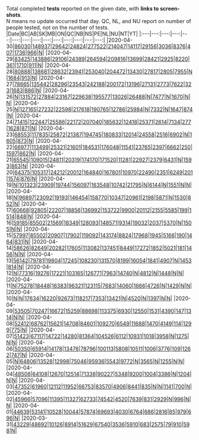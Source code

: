 Total completed **tests** reported on the given date, with **links to screen-shots**.  
N means no update occurred that day.
QC, NL, and NU report on number of people tested, not on the number of tests.
|Date|BC|AB|SK|MB|ON|QC|NB|NS|PE|NL|NU|NT|YT|
|:---|---:|---:|---:|---:|---:|---:|---:|---:|---:|---:|---:|---:|---:|
|2020-04-30|[86030](https://github.com/johanley/covid-19-canada/blob/master/data/screenshots/2020-04-30_21h15mADT/bc.png)|[148937](https://github.com/johanley/covid-19-canada/blob/master/data/screenshots/2020-04-30_21h15mADT/ab.png)|[29642](https://github.com/johanley/covid-19-canada/blob/master/data/screenshots/2020-04-30_21h15mADT/sk.png)|[24824](https://github.com/johanley/covid-19-canada/blob/master/data/screenshots/2020-04-30_21h15mADT/mb.png)|[277522](https://github.com/johanley/covid-19-canada/blob/master/data/screenshots/2020-04-30_21h15mADT/on.png)|[214047](https://github.com/johanley/covid-19-canada/blob/master/data/screenshots/2020-04-30_21h15mADT/qc.png)|[14117](https://github.com/johanley/covid-19-canada/blob/master/data/screenshots/2020-04-30_21h15mADT/nb.png)|[29156](https://github.com/johanley/covid-19-canada/blob/master/data/screenshots/2020-04-30_21h15mADT/ns.png)|[3036](https://github.com/johanley/covid-19-canada/blob/master/data/screenshots/2020-04-30_21h15mADT/pe.png)|[8376](https://github.com/johanley/covid-19-canada/blob/master/data/screenshots/2020-04-30_21h15mADT/nl.png)|[407](https://github.com/johanley/covid-19-canada/blob/master/data/screenshots/2020-04-30_21h15mADT/nu.png)|[1736](https://github.com/johanley/covid-19-canada/blob/master/data/screenshots/2020-04-30_21h15mADT/nt.png)|[966](https://github.com/johanley/covid-19-canada/blob/master/data/screenshots/2020-04-30_21h15mADT/yt.png)|[N](https://github.com/johanley/covid-19-canada/blob/master/data/screenshots/2020-04-30_21h15mADT/ca.png)|
|2020-04-29|[83425](https://github.com/johanley/covid-19-canada/blob/master/data/screenshots/2020-04-29_21h15mADT/bc.png)|[143886](https://github.com/johanley/covid-19-canada/blob/master/data/screenshots/2020-04-29_21h15mADT/ab.png)|[29106](https://github.com/johanley/covid-19-canada/blob/master/data/screenshots/2020-04-29_21h15mADT/sk.png)|[24389](https://github.com/johanley/covid-19-canada/blob/master/data/screenshots/2020-04-29_21h15mADT/mb.png)|[264594](https://github.com/johanley/covid-19-canada/blob/master/data/screenshots/2020-04-29_21h15mADT/on.png)|[209816](https://github.com/johanley/covid-19-canada/blob/master/data/screenshots/2020-04-29_21h15mADT/qc.png)|[13699](https://github.com/johanley/covid-19-canada/blob/master/data/screenshots/2020-04-29_21h15mADT/nb.png)|[28421](https://github.com/johanley/covid-19-canada/blob/master/data/screenshots/2020-04-29_21h15mADT/ns.png)|[2925](https://github.com/johanley/covid-19-canada/blob/master/data/screenshots/2020-04-29_21h15mADT/pe.png)|[8220](https://github.com/johanley/covid-19-canada/blob/master/data/screenshots/2020-04-29_21h15mADT/nl.png)|[361](https://github.com/johanley/covid-19-canada/blob/master/data/screenshots/2020-04-29_21h15mADT/nu.png)|[1710](https://github.com/johanley/covid-19-canada/blob/master/data/screenshots/2020-04-29_21h15mADT/nt.png)|[911](https://github.com/johanley/covid-19-canada/blob/master/data/screenshots/2020-04-29_21h15mADT/yt.png)|[N](https://github.com/johanley/covid-19-canada/blob/master/data/screenshots/2020-04-29_21h15mADT/ca.png)|
|2020-04-28|[80888](https://github.com/johanley/covid-19-canada/blob/master/data/screenshots/2020-04-28_21h15mADT/bc.png)|[138681](https://github.com/johanley/covid-19-canada/blob/master/data/screenshots/2020-04-28_21h15mADT/ab.png)|[28632](https://github.com/johanley/covid-19-canada/blob/master/data/screenshots/2020-04-28_21h15mADT/sk.png)|[23941](https://github.com/johanley/covid-19-canada/blob/master/data/screenshots/2020-04-28_21h15mADT/mb.png)|[253040](https://github.com/johanley/covid-19-canada/blob/master/data/screenshots/2020-04-28_21h15mADT/on.png)|[204472](https://github.com/johanley/covid-19-canada/blob/master/data/screenshots/2020-04-28_21h15mADT/qc.png)|[13430](https://github.com/johanley/covid-19-canada/blob/master/data/screenshots/2020-04-28_21h15mADT/nb.png)|[27817](https://github.com/johanley/covid-19-canada/blob/master/data/screenshots/2020-04-28_21h15mADT/ns.png)|[2805](https://github.com/johanley/covid-19-canada/blob/master/data/screenshots/2020-04-28_21h15mADT/pe.png)|[7955](https://github.com/johanley/covid-19-canada/blob/master/data/screenshots/2020-04-28_21h15mADT/nl.png)|[N](https://github.com/johanley/covid-19-canada/blob/master/data/screenshots/2020-04-28_21h15mADT/nu.png)|[1684](https://github.com/johanley/covid-19-canada/blob/master/data/screenshots/2020-04-28_21h15mADT/nt.png)|[913](https://github.com/johanley/covid-19-canada/blob/master/data/screenshots/2020-04-28_21h15mADT/yt.png)|[N](https://github.com/johanley/covid-19-canada/blob/master/data/screenshots/2020-04-28_21h15mADT/ca.png)|
|2020-04-27|[78665](https://github.com/johanley/covid-19-canada/blob/master/data/screenshots/2020-04-27_21h15mADT/bc.png)|[135442](https://github.com/johanley/covid-19-canada/blob/master/data/screenshots/2020-04-27_21h15mADT/ab.png)|[28296](https://github.com/johanley/covid-19-canada/blob/master/data/screenshots/2020-04-27_21h15mADT/sk.png)|[23543](https://github.com/johanley/covid-19-canada/blob/master/data/screenshots/2020-04-27_21h15mADT/mb.png)|[242188](https://github.com/johanley/covid-19-canada/blob/master/data/screenshots/2020-04-27_21h15mADT/on.png)|[200172](https://github.com/johanley/covid-19-canada/blob/master/data/screenshots/2020-04-27_21h15mADT/qc.png)|[13196](https://github.com/johanley/covid-19-canada/blob/master/data/screenshots/2020-04-27_21h15mADT/nb.png)|[27131](https://github.com/johanley/covid-19-canada/blob/master/data/screenshots/2020-04-27_21h15mADT/ns.png)|[2773](https://github.com/johanley/covid-19-canada/blob/master/data/screenshots/2020-04-27_21h15mADT/pe.png)|[7622](https://github.com/johanley/covid-19-canada/blob/master/data/screenshots/2020-04-27_21h15mADT/nl.png)|[323](https://github.com/johanley/covid-19-canada/blob/master/data/screenshots/2020-04-27_21h15mADT/nu.png)|[1683](https://github.com/johanley/covid-19-canada/blob/master/data/screenshots/2020-04-27_21h15mADT/nt.png)|[886](https://github.com/johanley/covid-19-canada/blob/master/data/screenshots/2020-04-27_21h15mADT/yt.png)|[N](https://github.com/johanley/covid-19-canada/blob/master/data/screenshots/2020-04-27_21h15mADT/ca.png)|
|2020-04-26|[N](https://github.com/johanley/covid-19-canada/blob/master/data/screenshots/2020-04-26_21h00mADT/bc.png)|[131572](https://github.com/johanley/covid-19-canada/blob/master/data/screenshots/2020-04-26_21h00mADT/ab.png)|[27884](https://github.com/johanley/covid-19-canada/blob/master/data/screenshots/2020-04-26_21h00mADT/sk.png)|[23167](https://github.com/johanley/covid-19-canada/blob/master/data/screenshots/2020-04-26_21h00mADT/mb.png)|[229638](https://github.com/johanley/covid-19-canada/blob/master/data/screenshots/2020-04-26_21h00mADT/on.png)|[195577](https://github.com/johanley/covid-19-canada/blob/master/data/screenshots/2020-04-26_21h00mADT/qc.png)|[13026](https://github.com/johanley/covid-19-canada/blob/master/data/screenshots/2020-04-26_21h00mADT/nb.png)|[26488](https://github.com/johanley/covid-19-canada/blob/master/data/screenshots/2020-04-26_21h00mADT/ns.png)|[N](https://github.com/johanley/covid-19-canada/blob/master/data/screenshots/2020-04-26_21h00mADT/pe.png)|[7477](https://github.com/johanley/covid-19-canada/blob/master/data/screenshots/2020-04-26_21h00mADT/nl.png)|[N](https://github.com/johanley/covid-19-canada/blob/master/data/screenshots/2020-04-26_21h00mADT/nu.png)|[1670](https://github.com/johanley/covid-19-canada/blob/master/data/screenshots/2020-04-26_21h00mADT/nt.png)|[N](https://github.com/johanley/covid-19-canada/blob/master/data/screenshots/2020-04-26_21h00mADT/yt.png)|[N](https://github.com/johanley/covid-19-canada/blob/master/data/screenshots/2020-04-26_21h00mADT/ca.png)|
|2020-04-25|[N](https://github.com/johanley/covid-19-canada/blob/master/data/screenshots/2020-04-25_21h30mADT/bc.png)|[127165](https://github.com/johanley/covid-19-canada/blob/master/data/screenshots/2020-04-25_21h30mADT/ab.png)|[27232](https://github.com/johanley/covid-19-canada/blob/master/data/screenshots/2020-04-25_21h30mADT/sk.png)|[22598](https://github.com/johanley/covid-19-canada/blob/master/data/screenshots/2020-04-25_21h30mADT/mb.png)|[217618](https://github.com/johanley/covid-19-canada/blob/master/data/screenshots/2020-04-25_21h30mADT/on.png)|[190765](https://github.com/johanley/covid-19-canada/blob/master/data/screenshots/2020-04-25_21h30mADT/qc.png)|[12786](https://github.com/johanley/covid-19-canada/blob/master/data/screenshots/2020-04-25_21h30mADT/nb.png)|[25984](https://github.com/johanley/covid-19-canada/blob/master/data/screenshots/2020-04-25_21h30mADT/ns.png)|[N](https://github.com/johanley/covid-19-canada/blob/master/data/screenshots/2020-04-25_21h30mADT/pe.png)|[7332](https://github.com/johanley/covid-19-canada/blob/master/data/screenshots/2020-04-25_21h30mADT/nl.png)|[N](https://github.com/johanley/covid-19-canada/blob/master/data/screenshots/2020-04-25_21h30mADT/nu.png)|[1647](https://github.com/johanley/covid-19-canada/blob/master/data/screenshots/2020-04-25_21h30mADT/nt.png)|[874](https://github.com/johanley/covid-19-canada/blob/master/data/screenshots/2020-04-25_21h30mADT/yt.png)|[N](https://github.com/johanley/covid-19-canada/blob/master/data/screenshots/2020-04-25_21h30mADT/ca.png)|
|2020-04-24|[71415](https://github.com/johanley/covid-19-canada/blob/master/data/screenshots/2020-04-24_21h15mADT/bc.png)|[122447](https://github.com/johanley/covid-19-canada/blob/master/data/screenshots/2020-04-24_21h15mADT/ab.png)|[25586](https://github.com/johanley/covid-19-canada/blob/master/data/screenshots/2020-04-24_21h15mADT/sk.png)|[22172](https://github.com/johanley/covid-19-canada/blob/master/data/screenshots/2020-04-24_21h15mADT/mb.png)|[207040](https://github.com/johanley/covid-19-canada/blob/master/data/screenshots/2020-04-24_21h15mADT/on.png)|[185632](https://github.com/johanley/covid-19-canada/blob/master/data/screenshots/2020-04-24_21h15mADT/qc.png)|[12418](https://github.com/johanley/covid-19-canada/blob/master/data/screenshots/2020-04-24_21h15mADT/nb.png)|[25371](https://github.com/johanley/covid-19-canada/blob/master/data/screenshots/2020-04-24_21h15mADT/ns.png)|[2614](https://github.com/johanley/covid-19-canada/blob/master/data/screenshots/2020-04-24_21h15mADT/pe.png)|[7134](https://github.com/johanley/covid-19-canada/blob/master/data/screenshots/2020-04-24_21h15mADT/nl.png)|[277](https://github.com/johanley/covid-19-canada/blob/master/data/screenshots/2020-04-24_21h15mADT/nu.png)|[1628](https://github.com/johanley/covid-19-canada/blob/master/data/screenshots/2020-04-24_21h15mADT/nt.png)|[871](https://github.com/johanley/covid-19-canada/blob/master/data/screenshots/2020-04-24_21h15mADT/yt.png)|[N](https://github.com/johanley/covid-19-canada/blob/master/data/screenshots/2020-04-24_21h15mADT/ca.png)|
|2020-04-23|[68553](https://github.com/johanley/covid-19-canada/blob/master/data/screenshots/2020-04-23_21h30mADT/bc.png)|[117835](https://github.com/johanley/covid-19-canada/blob/master/data/screenshots/2020-04-23_21h30mADT/ab.png)|[25872](https://github.com/johanley/covid-19-canada/blob/master/data/screenshots/2020-04-23_21h30mADT/sk.png)|[21387](https://github.com/johanley/covid-19-canada/blob/master/data/screenshots/2020-04-23_21h30mADT/mb.png)|[194745](https://github.com/johanley/covid-19-canada/blob/master/data/screenshots/2020-04-23_21h30mADT/on.png)|[180833](https://github.com/johanley/covid-19-canada/blob/master/data/screenshots/2020-04-23_21h30mADT/qc.png)|[12014](https://github.com/johanley/covid-19-canada/blob/master/data/screenshots/2020-04-23_21h30mADT/nb.png)|[24558](https://github.com/johanley/covid-19-canada/blob/master/data/screenshots/2020-04-23_21h30mADT/ns.png)|[2516](https://github.com/johanley/covid-19-canada/blob/master/data/screenshots/2020-04-23_21h30mADT/pe.png)|[6902](https://github.com/johanley/covid-19-canada/blob/master/data/screenshots/2020-04-23_21h30mADT/nl.png)|[N](https://github.com/johanley/covid-19-canada/blob/master/data/screenshots/2020-04-23_21h30mADT/nu.png)|[1605](https://github.com/johanley/covid-19-canada/blob/master/data/screenshots/2020-04-23_21h30mADT/nt.png)|[873](https://github.com/johanley/covid-19-canada/blob/master/data/screenshots/2020-04-23_21h30mADT/yt.png)|[N](https://github.com/johanley/covid-19-canada/blob/master/data/screenshots/2020-04-23_21h30mADT/ca.png)|
|2020-04-22|[66977](https://github.com/johanley/covid-19-canada/blob/master/data/screenshots/2020-04-22_21h30mADT/bc.png)|[113499](https://github.com/johanley/covid-19-canada/blob/master/data/screenshots/2020-04-22_21h30mADT/ab.png)|[25321](https://github.com/johanley/covid-19-canada/blob/master/data/screenshots/2020-04-22_21h30mADT/sk.png)|[21601](https://github.com/johanley/covid-19-canada/blob/master/data/screenshots/2020-04-22_21h30mADT/mb.png)|[184531](https://github.com/johanley/covid-19-canada/blob/master/data/screenshots/2020-04-22_21h30mADT/on.png)|[176048](https://github.com/johanley/covid-19-canada/blob/master/data/screenshots/2020-04-22_21h30mADT/qc.png)|[11541](https://github.com/johanley/covid-19-canada/blob/master/data/screenshots/2020-04-22_21h30mADT/nb.png)|[23765](https://github.com/johanley/covid-19-canada/blob/master/data/screenshots/2020-04-22_21h30mADT/ns.png)|[2397](https://github.com/johanley/covid-19-canada/blob/master/data/screenshots/2020-04-22_21h30mADT/pe.png)|[6662](https://github.com/johanley/covid-19-canada/blob/master/data/screenshots/2020-04-22_21h30mADT/nl.png)|[250](https://github.com/johanley/covid-19-canada/blob/master/data/screenshots/2020-04-22_21h30mADT/nu.png)|[1597](https://github.com/johanley/covid-19-canada/blob/master/data/screenshots/2020-04-22_21h30mADT/nt.png)|[862](https://github.com/johanley/covid-19-canada/blob/master/data/screenshots/2020-04-22_21h30mADT/yt.png)|[N](https://github.com/johanley/covid-19-canada/blob/master/data/screenshots/2020-04-22_21h30mADT/ca.png)|
|2020-04-21|[65545](https://github.com/johanley/covid-19-canada/blob/master/data/screenshots/2020-04-21_21h30mADT/bc.png)|[109015](https://github.com/johanley/covid-19-canada/blob/master/data/screenshots/2020-04-21_21h30mADT/ab.png)|[24811](https://github.com/johanley/covid-19-canada/blob/master/data/screenshots/2020-04-21_21h30mADT/sk.png)|[20319](https://github.com/johanley/covid-19-canada/blob/master/data/screenshots/2020-04-21_21h30mADT/mb.png)|[174170](https://github.com/johanley/covid-19-canada/blob/master/data/screenshots/2020-04-21_21h30mADT/on.png)|[171520](https://github.com/johanley/covid-19-canada/blob/master/data/screenshots/2020-04-21_21h30mADT/qc.png)|[11281](https://github.com/johanley/covid-19-canada/blob/master/data/screenshots/2020-04-21_21h30mADT/nb.png)|[22927](https://github.com/johanley/covid-19-canada/blob/master/data/screenshots/2020-04-21_21h30mADT/ns.png)|[2379](https://github.com/johanley/covid-19-canada/blob/master/data/screenshots/2020-04-21_21h30mADT/pe.png)|[6431](https://github.com/johanley/covid-19-canada/blob/master/data/screenshots/2020-04-21_21h30mADT/nl.png)|[N](https://github.com/johanley/covid-19-canada/blob/master/data/screenshots/2020-04-21_21h30mADT/nu.png)|[1593](https://github.com/johanley/covid-19-canada/blob/master/data/screenshots/2020-04-21_21h30mADT/nt.png)|[863](https://github.com/johanley/covid-19-canada/blob/master/data/screenshots/2020-04-21_21h30mADT/yt.png)|[N](https://github.com/johanley/covid-19-canada/blob/master/data/screenshots/2020-04-21_21h30mADT/ca.png)|
|2020-04-20|[64375](https://github.com/johanley/covid-19-canada/blob/master/data/screenshots/2020-04-20_21h15mADT/bc.png)|[105317](https://github.com/johanley/covid-19-canada/blob/master/data/screenshots/2020-04-20_21h15mADT/ab.png)|[24212](https://github.com/johanley/covid-19-canada/blob/master/data/screenshots/2020-04-20_21h15mADT/sk.png)|[20012](https://github.com/johanley/covid-19-canada/blob/master/data/screenshots/2020-04-20_21h15mADT/mb.png)|[164840](https://github.com/johanley/covid-19-canada/blob/master/data/screenshots/2020-04-20_21h15mADT/on.png)|[167801](https://github.com/johanley/covid-19-canada/blob/master/data/screenshots/2020-04-20_21h15mADT/qc.png)|[10970](https://github.com/johanley/covid-19-canada/blob/master/data/screenshots/2020-04-20_21h15mADT/nb.png)|[22490](https://github.com/johanley/covid-19-canada/blob/master/data/screenshots/2020-04-20_21h15mADT/ns.png)|[2351](https://github.com/johanley/covid-19-canada/blob/master/data/screenshots/2020-04-20_21h15mADT/pe.png)|[6249](https://github.com/johanley/covid-19-canada/blob/master/data/screenshots/2020-04-20_21h15mADT/nl.png)|[201](https://github.com/johanley/covid-19-canada/blob/master/data/screenshots/2020-04-20_21h15mADT/nu.png)|[1574](https://github.com/johanley/covid-19-canada/blob/master/data/screenshots/2020-04-20_21h15mADT/nt.png)|[876](https://github.com/johanley/covid-19-canada/blob/master/data/screenshots/2020-04-20_21h15mADT/yt.png)|[N](https://github.com/johanley/covid-19-canada/blob/master/data/screenshots/2020-04-20_21h15mADT/ca.png)|
|2020-04-19|[N](https://github.com/johanley/covid-19-canada/blob/master/data/screenshots/2020-04-19_19h30mADT/bc.png)|[101323](https://github.com/johanley/covid-19-canada/blob/master/data/screenshots/2020-04-19_19h30mADT/ab.png)|[23909](https://github.com/johanley/covid-19-canada/blob/master/data/screenshots/2020-04-19_19h30mADT/sk.png)|[19744](https://github.com/johanley/covid-19-canada/blob/master/data/screenshots/2020-04-19_19h30mADT/mb.png)|[156097](https://github.com/johanley/covid-19-canada/blob/master/data/screenshots/2020-04-19_19h30mADT/on.png)|[163548](https://github.com/johanley/covid-19-canada/blob/master/data/screenshots/2020-04-19_19h30mADT/qc.png)|[10742](https://github.com/johanley/covid-19-canada/blob/master/data/screenshots/2020-04-19_19h30mADT/nb.png)|[21795](https://github.com/johanley/covid-19-canada/blob/master/data/screenshots/2020-04-19_19h30mADT/ns.png)|[N](https://github.com/johanley/covid-19-canada/blob/master/data/screenshots/2020-04-19_19h30mADT/pe.png)|[6144](https://github.com/johanley/covid-19-canada/blob/master/data/screenshots/2020-04-19_19h30mADT/nl.png)|[N](https://github.com/johanley/covid-19-canada/blob/master/data/screenshots/2020-04-19_19h30mADT/nu.png)|[1551](https://github.com/johanley/covid-19-canada/blob/master/data/screenshots/2020-04-19_19h30mADT/nt.png)|[N](https://github.com/johanley/covid-19-canada/blob/master/data/screenshots/2020-04-19_19h30mADT/yt.png)|[N](https://github.com/johanley/covid-19-canada/blob/master/data/screenshots/2020-04-19_19h30mADT/ca.png)|
|2020-04-18|[N](https://github.com/johanley/covid-19-canada/blob/master/data/screenshots/2020-04-18_21h30mADT/bc.png)|[96897](https://github.com/johanley/covid-19-canada/blob/master/data/screenshots/2020-04-18_21h30mADT/ab.png)|[23092](https://github.com/johanley/covid-19-canada/blob/master/data/screenshots/2020-04-18_21h30mADT/sk.png)|[19193](https://github.com/johanley/covid-19-canada/blob/master/data/screenshots/2020-04-18_21h30mADT/mb.png)|[146454](https://github.com/johanley/covid-19-canada/blob/master/data/screenshots/2020-04-18_21h30mADT/on.png)|[158770](https://github.com/johanley/covid-19-canada/blob/master/data/screenshots/2020-04-18_21h30mADT/qc.png)|[10347](https://github.com/johanley/covid-19-canada/blob/master/data/screenshots/2020-04-18_21h30mADT/nb.png)|[20961](https://github.com/johanley/covid-19-canada/blob/master/data/screenshots/2020-04-18_21h30mADT/ns.png)|[2198](https://github.com/johanley/covid-19-canada/blob/master/data/screenshots/2020-04-18_21h30mADT/pe.png)|[5871](https://github.com/johanley/covid-19-canada/blob/master/data/screenshots/2020-04-18_21h30mADT/nl.png)|[N](https://github.com/johanley/covid-19-canada/blob/master/data/screenshots/2020-04-18_21h30mADT/nu.png)|[1530](https://github.com/johanley/covid-19-canada/blob/master/data/screenshots/2020-04-18_21h30mADT/nt.png)|[852](https://github.com/johanley/covid-19-canada/blob/master/data/screenshots/2020-04-18_21h30mADT/yt.png)|[N](https://github.com/johanley/covid-19-canada/blob/master/data/screenshots/2020-04-18_21h30mADT/ca.png)|
|2020-04-17|[60668](https://github.com/johanley/covid-19-canada/blob/master/data/screenshots/2020-04-17_21h00mADT/bc.png)|[92805](https://github.com/johanley/covid-19-canada/blob/master/data/screenshots/2020-04-17_21h00mADT/ab.png)|[22207](https://github.com/johanley/covid-19-canada/blob/master/data/screenshots/2020-04-17_21h00mADT/sk.png)|[18856](https://github.com/johanley/covid-19-canada/blob/master/data/screenshots/2020-04-17_21h00mADT/mb.png)|[136992](https://github.com/johanley/covid-19-canada/blob/master/data/screenshots/2020-04-17_21h00mADT/on.png)|[153722](https://github.com/johanley/covid-19-canada/blob/master/data/screenshots/2020-04-17_21h00mADT/qc.png)|[9900](https://github.com/johanley/covid-19-canada/blob/master/data/screenshots/2020-04-17_21h00mADT/nb.png)|[20112](https://github.com/johanley/covid-19-canada/blob/master/data/screenshots/2020-04-17_21h00mADT/ns.png)|[2155](https://github.com/johanley/covid-19-canada/blob/master/data/screenshots/2020-04-17_21h00mADT/pe.png)|[5585](https://github.com/johanley/covid-19-canada/blob/master/data/screenshots/2020-04-17_21h00mADT/nl.png)|[199](https://github.com/johanley/covid-19-canada/blob/master/data/screenshots/2020-04-17_21h00mADT/nu.png)|[1514](https://github.com/johanley/covid-19-canada/blob/master/data/screenshots/2020-04-17_21h00mADT/nt.png)|[848](https://github.com/johanley/covid-19-canada/blob/master/data/screenshots/2020-04-17_21h00mADT/yt.png)|[N](https://github.com/johanley/covid-19-canada/blob/master/data/screenshots/2020-04-17_21h00mADT/ca.png)|
|2020-04-16|[59185](https://github.com/johanley/covid-19-canada/blob/master/data/screenshots/2020-04-16_21h00mADT/bc.png)|[85502](https://github.com/johanley/covid-19-canada/blob/master/data/screenshots/2020-04-16_21h00mADT/ab.png)|[21569](https://github.com/johanley/covid-19-canada/blob/master/data/screenshots/2020-04-16_21h00mADT/sk.png)|[18349](https://github.com/johanley/covid-19-canada/blob/master/data/screenshots/2020-04-16_21h00mADT/mb.png)|[128093](https://github.com/johanley/covid-19-canada/blob/master/data/screenshots/2020-04-16_21h00mADT/on.png)|[148571](https://github.com/johanley/covid-19-canada/blob/master/data/screenshots/2020-04-16_21h00mADT/qc.png)|[9314](https://github.com/johanley/covid-19-canada/blob/master/data/screenshots/2020-04-16_21h00mADT/nb.png)|[19032](https://github.com/johanley/covid-19-canada/blob/master/data/screenshots/2020-04-16_21h00mADT/ns.png)|[2037](https://github.com/johanley/covid-19-canada/blob/master/data/screenshots/2020-04-16_21h00mADT/pe.png)|[5370](https://github.com/johanley/covid-19-canada/blob/master/data/screenshots/2020-04-16_21h00mADT/nl.png)|[N](https://github.com/johanley/covid-19-canada/blob/master/data/screenshots/2020-04-16_21h00mADT/nu.png)|[1505](https://github.com/johanley/covid-19-canada/blob/master/data/screenshots/2020-04-16_21h00mADT/nt.png)|[N](https://github.com/johanley/covid-19-canada/blob/master/data/screenshots/2020-04-16_21h00mADT/yt.png)|[N](https://github.com/johanley/covid-19-canada/blob/master/data/screenshots/2020-04-16_21h00mADT/ca.png)|
|2020-04-15|[57997](https://github.com/johanley/covid-19-canada/blob/master/data/screenshots/2020-04-15_21h00mADT/bc.png)|[85502](https://github.com/johanley/covid-19-canada/blob/master/data/screenshots/2020-04-15_21h00mADT/ab.png)|[20907](https://github.com/johanley/covid-19-canada/blob/master/data/screenshots/2020-04-15_21h00mADT/sk.png)|[17902](https://github.com/johanley/covid-19-canada/blob/master/data/screenshots/2020-04-15_21h00mADT/mb.png)|[119092](https://github.com/johanley/covid-19-canada/blob/master/data/screenshots/2020-04-15_21h00mADT/on.png)|[143174](https://github.com/johanley/covid-19-canada/blob/master/data/screenshots/2020-04-15_21h00mADT/qc.png)|[8824](https://github.com/johanley/covid-19-canada/blob/master/data/screenshots/2020-04-15_21h00mADT/nb.png)|[17968](https://github.com/johanley/covid-19-canada/blob/master/data/screenshots/2020-04-15_21h00mADT/ns.png)|[1945](https://github.com/johanley/covid-19-canada/blob/master/data/screenshots/2020-04-15_21h00mADT/pe.png)|[5166](https://github.com/johanley/covid-19-canada/blob/master/data/screenshots/2020-04-15_21h00mADT/nl.png)|[190](https://github.com/johanley/covid-19-canada/blob/master/data/screenshots/2020-04-15_21h00mADT/nu.png)|[1464](https://github.com/johanley/covid-19-canada/blob/master/data/screenshots/2020-04-15_21h00mADT/nt.png)|[831](https://github.com/johanley/covid-19-canada/blob/master/data/screenshots/2020-04-15_21h00mADT/yt.png)|[N](https://github.com/johanley/covid-19-canada/blob/master/data/screenshots/2020-04-15_21h00mADT/ca.png)|
|2020-04-14|[58626](https://github.com/johanley/covid-19-canada/blob/master/data/screenshots/2020-04-14_21h00mADT/bc.png)|[82649](https://github.com/johanley/covid-19-canada/blob/master/data/screenshots/2020-04-14_21h00mADT/ab.png)|[20282](https://github.com/johanley/covid-19-canada/blob/master/data/screenshots/2020-04-14_21h00mADT/sk.png)|[17605](https://github.com/johanley/covid-19-canada/blob/master/data/screenshots/2020-04-14_21h00mADT/mb.png)|[113082](https://github.com/johanley/covid-19-canada/blob/master/data/screenshots/2020-04-14_21h00mADT/on.png)|[137451](https://github.com/johanley/covid-19-canada/blob/master/data/screenshots/2020-04-14_21h00mADT/qc.png)|[8449](https://github.com/johanley/covid-19-canada/blob/master/data/screenshots/2020-04-14_21h00mADT/nb.png)|[17272](https://github.com/johanley/covid-19-canada/blob/master/data/screenshots/2020-04-14_21h00mADT/ns.png)|[1852](https://github.com/johanley/covid-19-canada/blob/master/data/screenshots/2020-04-14_21h00mADT/pe.png)|[5021](https://github.com/johanley/covid-19-canada/blob/master/data/screenshots/2020-04-14_21h00mADT/nl.png)|[181](https://github.com/johanley/covid-19-canada/blob/master/data/screenshots/2020-04-14_21h00mADT/nu.png)|[1456](https://github.com/johanley/covid-19-canada/blob/master/data/screenshots/2020-04-14_21h00mADT/nt.png)|[N](https://github.com/johanley/covid-19-canada/blob/master/data/screenshots/2020-04-14_21h00mADT/yt.png)|[N](https://github.com/johanley/covid-19-canada/blob/master/data/screenshots/2020-04-14_21h00mADT/ca.png)|
|2020-04-13|[56142](https://github.com/johanley/covid-19-canada/blob/master/data/screenshots/2020-04-13_21h00mADT/bc.png)|[79781](https://github.com/johanley/covid-19-canada/blob/master/data/screenshots/2020-04-13_21h00mADT/ab.png)|[19804](https://github.com/johanley/covid-19-canada/blob/master/data/screenshots/2020-04-13_21h00mADT/sk.png)|[17245](https://github.com/johanley/covid-19-canada/blob/master/data/screenshots/2020-04-13_21h00mADT/mb.png)|[108230](https://github.com/johanley/covid-19-canada/blob/master/data/screenshots/2020-04-13_21h00mADT/on.png)|[131570](https://github.com/johanley/covid-19-canada/blob/master/data/screenshots/2020-04-13_21h00mADT/qc.png)|[8199](https://github.com/johanley/covid-19-canada/blob/master/data/screenshots/2020-04-13_21h00mADT/nb.png)|[16054](https://github.com/johanley/covid-19-canada/blob/master/data/screenshots/2020-04-13_21h00mADT/ns.png)|[1841](https://github.com/johanley/covid-19-canada/blob/master/data/screenshots/2020-04-13_21h00mADT/pe.png)|[4907](https://github.com/johanley/covid-19-canada/blob/master/data/screenshots/2020-04-13_21h00mADT/nl.png)|[N](https://github.com/johanley/covid-19-canada/blob/master/data/screenshots/2020-04-13_21h00mADT/nu.png)|[1453](https://github.com/johanley/covid-19-canada/blob/master/data/screenshots/2020-04-13_21h00mADT/nt.png)|[814](https://github.com/johanley/covid-19-canada/blob/master/data/screenshots/2020-04-13_21h00mADT/yt.png)|[N](https://github.com/johanley/covid-19-canada/blob/master/data/screenshots/2020-04-13_21h00mADT/ca.png)|
|2020-04-12|[N](https://github.com/johanley/covid-19-canada/blob/master/data/screenshots/2020-04-12_21h30mADT/bc.png)|[77316](https://github.com/johanley/covid-19-canada/blob/master/data/screenshots/2020-04-12_21h30mADT/ab.png)|[19276](https://github.com/johanley/covid-19-canada/blob/master/data/screenshots/2020-04-12_21h30mADT/sk.png)|[17221](https://github.com/johanley/covid-19-canada/blob/master/data/screenshots/2020-04-12_21h30mADT/mb.png)|[103165](https://github.com/johanley/covid-19-canada/blob/master/data/screenshots/2020-04-12_21h30mADT/on.png)|[126771](https://github.com/johanley/covid-19-canada/blob/master/data/screenshots/2020-04-12_21h30mADT/qc.png)|[7963](https://github.com/johanley/covid-19-canada/blob/master/data/screenshots/2020-04-12_21h30mADT/nb.png)|[14740](https://github.com/johanley/covid-19-canada/blob/master/data/screenshots/2020-04-12_21h30mADT/ns.png)|[N](https://github.com/johanley/covid-19-canada/blob/master/data/screenshots/2020-04-12_21h30mADT/pe.png)|[4812](https://github.com/johanley/covid-19-canada/blob/master/data/screenshots/2020-04-12_21h30mADT/nl.png)|[N](https://github.com/johanley/covid-19-canada/blob/master/data/screenshots/2020-04-12_21h30mADT/nu.png)|[1448](https://github.com/johanley/covid-19-canada/blob/master/data/screenshots/2020-04-12_21h30mADT/nt.png)|[N](https://github.com/johanley/covid-19-canada/blob/master/data/screenshots/2020-04-12_21h30mADT/yt.png)|[N](https://github.com/johanley/covid-19-canada/blob/master/data/screenshots/2020-04-12_21h30mADT/ca.png)|
|2020-04-11|[N](https://github.com/johanley/covid-19-canada/blob/master/data/screenshots/2020-04-11_21h00mADT/bc.png)|[75278](https://github.com/johanley/covid-19-canada/blob/master/data/screenshots/2020-04-11_21h00mADT/ab.png)|[18448](https://github.com/johanley/covid-19-canada/blob/master/data/screenshots/2020-04-11_21h00mADT/sk.png)|[16383](https://github.com/johanley/covid-19-canada/blob/master/data/screenshots/2020-04-11_21h00mADT/mb.png)|[96321](https://github.com/johanley/covid-19-canada/blob/master/data/screenshots/2020-04-11_21h00mADT/on.png)|[123115](https://github.com/johanley/covid-19-canada/blob/master/data/screenshots/2020-04-11_21h00mADT/qc.png)|[7683](https://github.com/johanley/covid-19-canada/blob/master/data/screenshots/2020-04-11_21h00mADT/nb.png)|[14060](https://github.com/johanley/covid-19-canada/blob/master/data/screenshots/2020-04-11_21h00mADT/ns.png)|[1666](https://github.com/johanley/covid-19-canada/blob/master/data/screenshots/2020-04-11_21h00mADT/pe.png)|[4726](https://github.com/johanley/covid-19-canada/blob/master/data/screenshots/2020-04-11_21h00mADT/nl.png)|[N](https://github.com/johanley/covid-19-canada/blob/master/data/screenshots/2020-04-11_21h00mADT/nu.png)|[1429](https://github.com/johanley/covid-19-canada/blob/master/data/screenshots/2020-04-11_21h00mADT/nt.png)|[N](https://github.com/johanley/covid-19-canada/blob/master/data/screenshots/2020-04-11_21h00mADT/yt.png)|[N](https://github.com/johanley/covid-19-canada/blob/master/data/screenshots/2020-04-11_21h00mADT/ca.png)|
|2020-04-10|[N](https://github.com/johanley/covid-19-canada/blob/master/data/screenshots/2020-04-10_21h30mADT/bc.png)|[N](https://github.com/johanley/covid-19-canada/blob/master/data/screenshots/2020-04-10_21h30mADT/ab.png)|[17634](https://github.com/johanley/covid-19-canada/blob/master/data/screenshots/2020-04-10_21h30mADT/sk.png)|[16220](https://github.com/johanley/covid-19-canada/blob/master/data/screenshots/2020-04-10_21h30mADT/mb.png)|[92673](https://github.com/johanley/covid-19-canada/blob/master/data/screenshots/2020-04-10_21h30mADT/on.png)|[118217](https://github.com/johanley/covid-19-canada/blob/master/data/screenshots/2020-04-10_21h30mADT/qc.png)|[7353](https://github.com/johanley/covid-19-canada/blob/master/data/screenshots/2020-04-10_21h30mADT/nb.png)|[13421](https://github.com/johanley/covid-19-canada/blob/master/data/screenshots/2020-04-10_21h30mADT/ns.png)|[N](https://github.com/johanley/covid-19-canada/blob/master/data/screenshots/2020-04-10_21h30mADT/pe.png)|[4520](https://github.com/johanley/covid-19-canada/blob/master/data/screenshots/2020-04-10_21h30mADT/nl.png)|[N](https://github.com/johanley/covid-19-canada/blob/master/data/screenshots/2020-04-10_21h30mADT/nu.png)|[1397](https://github.com/johanley/covid-19-canada/blob/master/data/screenshots/2020-04-10_21h30mADT/nt.png)|[N](https://github.com/johanley/covid-19-canada/blob/master/data/screenshots/2020-04-10_21h30mADT/yt.png)|[N](https://github.com/johanley/covid-19-canada/blob/master/data/screenshots/2020-04-10_21h30mADT/ca.png)|
|2020-04-09|[53505](https://github.com/johanley/covid-19-canada/blob/master/data/screenshots/2020-04-09_22h00mADT/bc.png)|[70247](https://github.com/johanley/covid-19-canada/blob/master/data/screenshots/2020-04-09_22h00mADT/ab.png)|[16672](https://github.com/johanley/covid-19-canada/blob/master/data/screenshots/2020-04-09_22h00mADT/sk.png)|[15259](https://github.com/johanley/covid-19-canada/blob/master/data/screenshots/2020-04-09_22h00mADT/mb.png)|[88698](https://github.com/johanley/covid-19-canada/blob/master/data/screenshots/2020-04-09_22h00mADT/on.png)|[113375](https://github.com/johanley/covid-19-canada/blob/master/data/screenshots/2020-04-09_22h00mADT/qc.png)|[6930](https://github.com/johanley/covid-19-canada/blob/master/data/screenshots/2020-04-09_22h00mADT/nb.png)|[12550](https://github.com/johanley/covid-19-canada/blob/master/data/screenshots/2020-04-09_22h00mADT/ns.png)|[1531](https://github.com/johanley/covid-19-canada/blob/master/data/screenshots/2020-04-09_22h00mADT/pe.png)|[4390](https://github.com/johanley/covid-19-canada/blob/master/data/screenshots/2020-04-09_22h00mADT/nl.png)|[147](https://github.com/johanley/covid-19-canada/blob/master/data/screenshots/2020-04-09_22h00mADT/nu.png)|[1314](https://github.com/johanley/covid-19-canada/blob/master/data/screenshots/2020-04-09_22h00mADT/nt.png)|[N](https://github.com/johanley/covid-19-canada/blob/master/data/screenshots/2020-04-09_22h00mADT/yt.png)|[N](https://github.com/johanley/covid-19-canada/blob/master/data/screenshots/2020-04-09_22h00mADT/ca.png)|
|2020-04-08|[52412](https://github.com/johanley/covid-19-canada/blob/master/data/screenshots/2020-04-08_21h30mADT/bc.png)|[68762](https://github.com/johanley/covid-19-canada/blob/master/data/screenshots/2020-04-08_21h30mADT/ab.png)|[15621](https://github.com/johanley/covid-19-canada/blob/master/data/screenshots/2020-04-08_21h30mADT/sk.png)|[14708](https://github.com/johanley/covid-19-canada/blob/master/data/screenshots/2020-04-08_21h30mADT/mb.png)|[84601](https://github.com/johanley/covid-19-canada/blob/master/data/screenshots/2020-04-08_21h30mADT/on.png)|[109270](https://github.com/johanley/covid-19-canada/blob/master/data/screenshots/2020-04-08_21h30mADT/qc.png)|[6549](https://github.com/johanley/covid-19-canada/blob/master/data/screenshots/2020-04-08_21h30mADT/nb.png)|[11688](https://github.com/johanley/covid-19-canada/blob/master/data/screenshots/2020-04-08_21h30mADT/ns.png)|[1470](https://github.com/johanley/covid-19-canada/blob/master/data/screenshots/2020-04-08_21h30mADT/pe.png)|[4149](https://github.com/johanley/covid-19-canada/blob/master/data/screenshots/2020-04-08_21h30mADT/nl.png)|[114](https://github.com/johanley/covid-19-canada/blob/master/data/screenshots/2020-04-08_21h30mADT/nu.png)|[1299](https://github.com/johanley/covid-19-canada/blob/master/data/screenshots/2020-04-08_21h30mADT/nt.png)|[775](https://github.com/johanley/covid-19-canada/blob/master/data/screenshots/2020-04-08_21h30mADT/yt.png)|[N](https://github.com/johanley/covid-19-canada/blob/master/data/screenshots/2020-04-08_21h30mADT/ca.png)|
|2020-04-07|[51423](https://github.com/johanley/covid-19-canada/blob/master/data/screenshots/2020-04-07_21h45mADT/bc.png)|[67117](https://github.com/johanley/covid-19-canada/blob/master/data/screenshots/2020-04-07_21h45mADT/ab.png)|[14722](https://github.com/johanley/covid-19-canada/blob/master/data/screenshots/2020-04-07_21h45mADT/sk.png)|[14280](https://github.com/johanley/covid-19-canada/blob/master/data/screenshots/2020-04-07_21h45mADT/mb.png)|[81364](https://github.com/johanley/covid-19-canada/blob/master/data/screenshots/2020-04-07_21h45mADT/on.png)|[104526](https://github.com/johanley/covid-19-canada/blob/master/data/screenshots/2020-04-07_21h45mADT/qc.png)|[6112](https://github.com/johanley/covid-19-canada/blob/master/data/screenshots/2020-04-07_21h45mADT/nb.png)|[10931](https://github.com/johanley/covid-19-canada/blob/master/data/screenshots/2020-04-07_21h45mADT/ns.png)|[1018](https://github.com/johanley/covid-19-canada/blob/master/data/screenshots/2020-04-07_21h45mADT/pe.png)|[3958](https://github.com/johanley/covid-19-canada/blob/master/data/screenshots/2020-04-07_21h45mADT/nl.png)|[N](https://github.com/johanley/covid-19-canada/blob/master/data/screenshots/2020-04-07_21h45mADT/nu.png)|[1275](https://github.com/johanley/covid-19-canada/blob/master/data/screenshots/2020-04-07_21h45mADT/nt.png)|[N](https://github.com/johanley/covid-19-canada/blob/master/data/screenshots/2020-04-07_21h45mADT/yt.png)|[N](https://github.com/johanley/covid-19-canada/blob/master/data/screenshots/2020-04-07_21h45mADT/ca.png)|
|2020-04-06|[50350](https://github.com/johanley/covid-19-canada/blob/master/data/screenshots/2020-04-06_21h45mADT/bc.png)|[65914](https://github.com/johanley/covid-19-canada/blob/master/data/screenshots/2020-04-06_21h45mADT/ab.png)|[14178](https://github.com/johanley/covid-19-canada/blob/master/data/screenshots/2020-04-06_21h45mADT/sk.png)|[13476](https://github.com/johanley/covid-19-canada/blob/master/data/screenshots/2020-04-06_21h45mADT/mb.png)|[78796](https://github.com/johanley/covid-19-canada/blob/master/data/screenshots/2020-04-06_21h45mADT/on.png)|[100113](https://github.com/johanley/covid-19-canada/blob/master/data/screenshots/2020-04-06_21h45mADT/qc.png)|[5808](https://github.com/johanley/covid-19-canada/blob/master/data/screenshots/2020-04-06_21h45mADT/nb.png)|[10511](https://github.com/johanley/covid-19-canada/blob/master/data/screenshots/2020-04-06_21h45mADT/ns.png)|[1006](https://github.com/johanley/covid-19-canada/blob/master/data/screenshots/2020-04-06_21h45mADT/pe.png)|[3776](https://github.com/johanley/covid-19-canada/blob/master/data/screenshots/2020-04-06_21h45mADT/nl.png)|[109](https://github.com/johanley/covid-19-canada/blob/master/data/screenshots/2020-04-06_21h45mADT/nu.png)|[1262](https://github.com/johanley/covid-19-canada/blob/master/data/screenshots/2020-04-06_21h45mADT/nt.png)|[747](https://github.com/johanley/covid-19-canada/blob/master/data/screenshots/2020-04-06_21h45mADT/yt.png)|[N](https://github.com/johanley/covid-19-canada/blob/master/data/screenshots/2020-04-06_21h45mADT/ca.png)|
|2020-04-05|[N](https://github.com/johanley/covid-19-canada/blob/master/data/screenshots/2020-04-05_21h30mADT/bc.png)|[64806](https://github.com/johanley/covid-19-canada/blob/master/data/screenshots/2020-04-05_21h30mADT/ab.png)|[13528](https://github.com/johanley/covid-19-canada/blob/master/data/screenshots/2020-04-05_21h30mADT/sk.png)|[12998](https://github.com/johanley/covid-19-canada/blob/master/data/screenshots/2020-04-05_21h30mADT/mb.png)|[75046](https://github.com/johanley/covid-19-canada/blob/master/data/screenshots/2020-04-05_21h30mADT/on.png)|[95936](https://github.com/johanley/covid-19-canada/blob/master/data/screenshots/2020-04-05_21h30mADT/qc.png)|[5543](https://github.com/johanley/covid-19-canada/blob/master/data/screenshots/2020-04-05_21h30mADT/nb.png)|[9772](https://github.com/johanley/covid-19-canada/blob/master/data/screenshots/2020-04-05_21h30mADT/ns.png)|[N](https://github.com/johanley/covid-19-canada/blob/master/data/screenshots/2020-04-05_21h30mADT/pe.png)|[3565](https://github.com/johanley/covid-19-canada/blob/master/data/screenshots/2020-04-05_21h30mADT/nl.png)|[N](https://github.com/johanley/covid-19-canada/blob/master/data/screenshots/2020-04-05_21h30mADT/nu.png)|[1255](https://github.com/johanley/covid-19-canada/blob/master/data/screenshots/2020-04-05_21h30mADT/nt.png)|[N](https://github.com/johanley/covid-19-canada/blob/master/data/screenshots/2020-04-05_21h30mADT/yt.png)|[N](https://github.com/johanley/covid-19-canada/blob/master/data/screenshots/2020-04-05_21h30mADT/ca.png)|
|2020-04-04|[48508](https://github.com/johanley/covid-19-canada/blob/master/data/screenshots/2020-04-04_21h00mADT/bc.png)|[64108](https://github.com/johanley/covid-19-canada/blob/master/data/screenshots/2020-04-04_21h00mADT/ab.png)|[12670](https://github.com/johanley/covid-19-canada/blob/master/data/screenshots/2020-04-04_21h00mADT/sk.png)|[12514](https://github.com/johanley/covid-19-canada/blob/master/data/screenshots/2020-04-04_21h00mADT/mb.png)|[71338](https://github.com/johanley/covid-19-canada/blob/master/data/screenshots/2020-04-04_21h00mADT/on.png)|[90227](https://github.com/johanley/covid-19-canada/blob/master/data/screenshots/2020-04-04_21h00mADT/qc.png)|[5348](https://github.com/johanley/covid-19-canada/blob/master/data/screenshots/2020-04-04_21h00mADT/nb.png)|[9200](https://github.com/johanley/covid-19-canada/blob/master/data/screenshots/2020-04-04_21h00mADT/ns.png)|[1004](https://github.com/johanley/covid-19-canada/blob/master/data/screenshots/2020-04-04_21h00mADT/pe.png)|[3386](https://github.com/johanley/covid-19-canada/blob/master/data/screenshots/2020-04-04_21h00mADT/nl.png)|[N](https://github.com/johanley/covid-19-canada/blob/master/data/screenshots/2020-04-04_21h00mADT/nu.png)|[1204](https://github.com/johanley/covid-19-canada/blob/master/data/screenshots/2020-04-04_21h00mADT/nt.png)|[N](https://github.com/johanley/covid-19-canada/blob/master/data/screenshots/2020-04-04_21h00mADT/yt.png)|[N](https://github.com/johanley/covid-19-canada/blob/master/data/screenshots/2020-04-04_21h00mADT/ca.png)|
|2020-04-03|[47352](https://github.com/johanley/covid-19-canada/blob/master/data/screenshots/2020-04-03_21h30mADT/bc.png)|[61960](https://github.com/johanley/covid-19-canada/blob/master/data/screenshots/2020-04-03_21h30mADT/ab.png)|[12112](https://github.com/johanley/covid-19-canada/blob/master/data/screenshots/2020-04-03_21h30mADT/sk.png)|[11952](https://github.com/johanley/covid-19-canada/blob/master/data/screenshots/2020-04-03_21h30mADT/mb.png)|[66753](https://github.com/johanley/covid-19-canada/blob/master/data/screenshots/2020-04-03_21h30mADT/on.png)|[83570](https://github.com/johanley/covid-19-canada/blob/master/data/screenshots/2020-04-03_21h30mADT/qc.png)|[4906](https://github.com/johanley/covid-19-canada/blob/master/data/screenshots/2020-04-03_21h30mADT/nb.png)|[8441](https://github.com/johanley/covid-19-canada/blob/master/data/screenshots/2020-04-03_21h30mADT/ns.png)|[835](https://github.com/johanley/covid-19-canada/blob/master/data/screenshots/2020-04-03_21h30mADT/pe.png)|[N](https://github.com/johanley/covid-19-canada/blob/master/data/screenshots/2020-04-03_21h30mADT/nl.png)|[N](https://github.com/johanley/covid-19-canada/blob/master/data/screenshots/2020-04-03_21h30mADT/nu.png)|[1141](https://github.com/johanley/covid-19-canada/blob/master/data/screenshots/2020-04-03_21h30mADT/nt.png)|[700](https://github.com/johanley/covid-19-canada/blob/master/data/screenshots/2020-04-03_21h30mADT/yt.png)|[N](https://github.com/johanley/covid-19-canada/blob/master/data/screenshots/2020-04-03_21h30mADT/ca.png)|
|2020-04-02|[45966](https://github.com/johanley/covid-19-canada/blob/master/data/screenshots/2020-04-02_22h00mADT/bc.png)|[57096](https://github.com/johanley/covid-19-canada/blob/master/data/screenshots/2020-04-02_22h00mADT/ab.png)|[11395](https://github.com/johanley/covid-19-canada/blob/master/data/screenshots/2020-04-02_22h00mADT/sk.png)|[11327](https://github.com/johanley/covid-19-canada/blob/master/data/screenshots/2020-04-02_22h00mADT/mb.png)|[62733](https://github.com/johanley/covid-19-canada/blob/master/data/screenshots/2020-04-02_22h00mADT/on.png)|[74542](https://github.com/johanley/covid-19-canada/blob/master/data/screenshots/2020-04-02_22h00mADT/qc.png)|[4520](https://github.com/johanley/covid-19-canada/blob/master/data/screenshots/2020-04-02_22h00mADT/nb.png)|[7639](https://github.com/johanley/covid-19-canada/blob/master/data/screenshots/2020-04-02_22h00mADT/ns.png)|[831](https://github.com/johanley/covid-19-canada/blob/master/data/screenshots/2020-04-02_22h00mADT/pe.png)|[2929](https://github.com/johanley/covid-19-canada/blob/master/data/screenshots/2020-04-02_22h00mADT/nl.png)|[N](https://github.com/johanley/covid-19-canada/blob/master/data/screenshots/2020-04-02_22h00mADT/nu.png)|[996](https://github.com/johanley/covid-19-canada/blob/master/data/screenshots/2020-04-02_22h00mADT/nt.png)|[N](https://github.com/johanley/covid-19-canada/blob/master/data/screenshots/2020-04-02_22h00mADT/yt.png)|[N](https://github.com/johanley/covid-19-canada/blob/master/data/screenshots/2020-04-02_22h00mADT/ca.png)|
|2020-04-01|[44639](https://github.com/johanley/covid-19-canada/blob/master/data/screenshots/2020-04-01_22h00mADT/bc.png)|[53141](https://github.com/johanley/covid-19-canada/blob/master/data/screenshots/2020-04-01_22h00mADT/ab.png)|[10528](https://github.com/johanley/covid-19-canada/blob/master/data/screenshots/2020-04-01_22h00mADT/sk.png)|[10044](https://github.com/johanley/covid-19-canada/blob/master/data/screenshots/2020-04-01_22h00mADT/mb.png)|[57874](https://github.com/johanley/covid-19-canada/blob/master/data/screenshots/2020-04-01_22h00mADT/on.png)|[69693](https://github.com/johanley/covid-19-canada/blob/master/data/screenshots/2020-04-01_22h00mADT/qc.png)|[4030](https://github.com/johanley/covid-19-canada/blob/master/data/screenshots/2020-04-01_22h00mADT/nb.png)|[6764](https://github.com/johanley/covid-19-canada/blob/master/data/screenshots/2020-04-01_22h00mADT/ns.png)|[686](https://github.com/johanley/covid-19-canada/blob/master/data/screenshots/2020-04-01_22h00mADT/pe.png)|[2816](https://github.com/johanley/covid-19-canada/blob/master/data/screenshots/2020-04-01_22h00mADT/nl.png)|[85](https://github.com/johanley/covid-19-canada/blob/master/data/screenshots/2020-04-01_22h00mADT/nu.png)|[979](https://github.com/johanley/covid-19-canada/blob/master/data/screenshots/2020-04-01_22h00mADT/nt.png)|[696](https://github.com/johanley/covid-19-canada/blob/master/data/screenshots/2020-04-01_22h00mADT/yt.png)|[N](https://github.com/johanley/covid-19-canada/blob/master/data/screenshots/2020-04-01_22h00mADT/ca.png)|
|2020-03-31|[43229](https://github.com/johanley/covid-19-canada/blob/master/data/screenshots/2020-03-31_22h00mADT/bc.png)|[48692](https://github.com/johanley/covid-19-canada/blob/master/data/screenshots/2020-03-31_22h00mADT/ab.png)|[10126](https://github.com/johanley/covid-19-canada/blob/master/data/screenshots/2020-03-31_22h00mADT/sk.png)|[8914](https://github.com/johanley/covid-19-canada/blob/master/data/screenshots/2020-03-31_22h00mADT/mb.png)|[51629](https://github.com/johanley/covid-19-canada/blob/master/data/screenshots/2020-03-31_22h00mADT/on.png)|[67540](https://github.com/johanley/covid-19-canada/blob/master/data/screenshots/2020-03-31_22h00mADT/qc.png)|[3536](https://github.com/johanley/covid-19-canada/blob/master/data/screenshots/2020-03-31_22h00mADT/nb.png)|[5910](https://github.com/johanley/covid-19-canada/blob/master/data/screenshots/2020-03-31_22h00mADT/ns.png)|[683](https://github.com/johanley/covid-19-canada/blob/master/data/screenshots/2020-03-31_22h00mADT/pe.png)|[2575](https://github.com/johanley/covid-19-canada/blob/master/data/screenshots/2020-03-31_22h00mADT/nl.png)|[79](https://github.com/johanley/covid-19-canada/blob/master/data/screenshots/2020-03-31_22h00mADT/nu.png)|[910](https://github.com/johanley/covid-19-canada/blob/master/data/screenshots/2020-03-31_22h00mADT/nt.png)|[598](https://github.com/johanley/covid-19-canada/blob/master/data/screenshots/2020-03-31_22h00mADT/yt.png)|[N](https://github.com/johanley/covid-19-canada/blob/master/data/screenshots/2020-03-31_22h00mADT/ca.png)|
